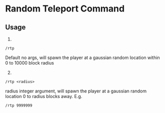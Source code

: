 # Random Teleport Command

## Usage

1. 
```
/rtp
```
Default no args, will spawn the player at a gaussian random location within 0 to 10000 block radius

2. 
```
/rtp <radius>
```
radius integer argument, will spawn the player at a gaussian random location 0 to radius blocks away.
E.g.
```
/rtp 9999999
```
